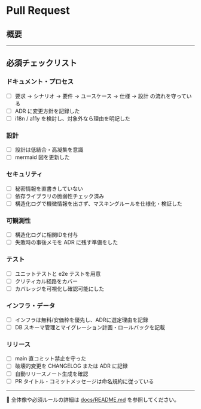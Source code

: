 # Pull Request

## 概要
<!-- このPRの目的・変更点を簡潔に -->

---

## 必須チェックリスト

### ドキュメント・プロセス
- [ ] 要求 → シナリオ → 要件 → ユースケース → 仕様 → 設計 の流れを守っている
- [ ] ADR に変更方針を記録した
- [ ] i18n / a11y を検討し、対象外なら理由を明記した

### 設計
- [ ] 設計は低結合・高凝集を意識
- [ ] mermaid 図を更新した

### セキュリティ
- [ ] 秘密情報を直書きしていない
- [ ] 依存ライブラリの脆弱性チェック済み
- [ ] 構造化ログで機微情報を出さず、マスキングルールを仕様化・検証した

### 可観測性
- [ ] 構造化ログに相関IDを付与
- [ ] 失敗時の事後メモを ADR に残す準備をした

### テスト
- [ ] ユニットテストと e2e テストを用意
- [ ] クリティカル経路をカバー
- [ ] カバレッジを可視化し確認可能にした

### インフラ・データ
- [ ] インフラは無料/安価枠を優先し、ADRに選定理由を記録
- [ ] DB スキーマ管理とマイグレーション計画・ロールバックを記載

### リリース
- [ ] main 直コミット禁止を守った
- [ ] 破壊的変更を CHANGELOG または ADR に記録
- [ ] 自動リリースノート生成を確認
- [ ] PR タイトル・コミットメッセージは命名規約に従っている

---

📖 全体像や必須ルールの詳細は [docs/README.md](../docs/README.md) を参照してください。
